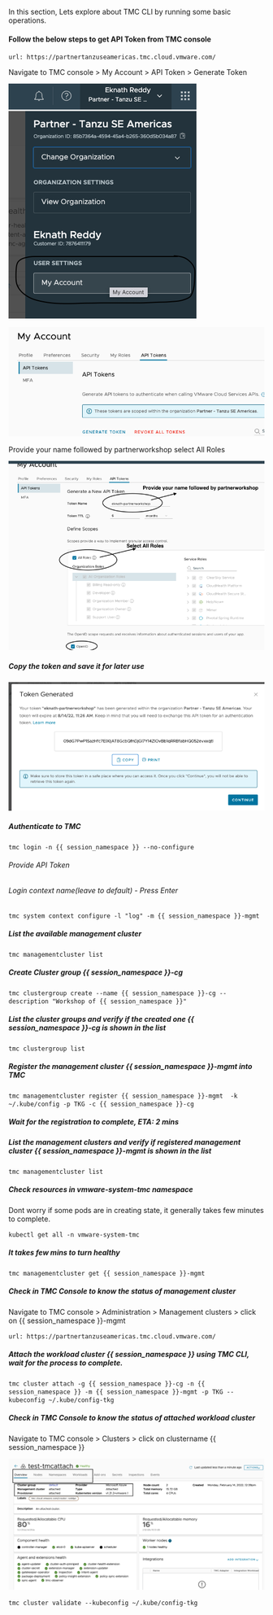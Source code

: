 In this section, Lets explore about TMC CLI by running some basic operations. 

#### Follow the below steps to get API Token from TMC console

```dashboard:open-url
url: https://partnertanzuseamericas.tmc.cloud.vmware.com/
```
Navigate to TMC console > My Account > API Token > Generate Token

![TMC Account page](images/tmc-1.png)

![TMC API Token](images/TMC-2.png)

Provide your name followed by partnerworkshop
select All Roles

![TMC Generate API Token](images/TMC-3.png)

##### Copy the token and save it for later use ####

![TMC Token](images/TMC-4.png)

##### Authenticate to TMC

```execute
tmc login -n {{ session_namespace }} --no-configure
```
###### Provide API Token
###### Login context name(leave to default) - Press Enter

```execute
tmc system context configure -l "log" -m {{ session_namespace }}-mgmt
```

##### List the available management cluster

```execute
tmc managementcluster list
```

##### Create Cluster group {{ session_namespace }}-cg

```execute
tmc clustergroup create --name {{ session_namespace }}-cg --description "Workshop of {{ session_namespace }}"
```

##### List the cluster groups and verify if the created one {{ session_namespace }}-cg  is shown in the list

```execute
tmc clustergroup list
```

##### Register the management cluster {{ session_namespace }}-mgmt into TMC

```execute
tmc managementcluster register {{ session_namespace }}-mgmt  -k ~/.kube/config -p TKG -c {{ session_namespace }}-cg
```

##### Wait for the registration to complete, ETA: 2 mins

##### List the management clusters and verify if registered management cluster {{ session_namespace }}-mgmt is shown in the list

```execute
tmc managementcluster list
```

##### Check resources in vmware-system-tmc namespace
Dont worry if some pods are in creating state, it generally takes few minutes to complete. 

```execute
kubectl get all -n vmware-system-tmc
```

##### It takes few mins to turn healthy

```execute
tmc managementcluster get {{ session_namespace }}-mgmt
```

##### Check in TMC Console to know the status of management cluster

Navigate to TMC console > Administration > Management clusters > click on {{ session_namespace }}-mgmt

```dashboard:open-url
url: https://partnertanzuseamericas.tmc.cloud.vmware.com/
```

##### Attach the workload cluster {{ session_namespace }} using TMC CLI, wait for the process to complete. 

```execute
tmc cluster attach -g {{ session_namespace }}-cg -n {{ session_namespace }} -m {{ session_namespace }}-mgmt -p TKG --kubeconfig ~/.kube/config-tkg
```

##### Check in TMC Console to know the status of attached workload cluster

Navigate to  TMC console > Clusters > click on clustername {{ session_namespace }}

![TMC Cluster console](images/TMC-5.png)

```execute
tmc cluster validate --kubeconfig ~/.kube/config-tkg
```

